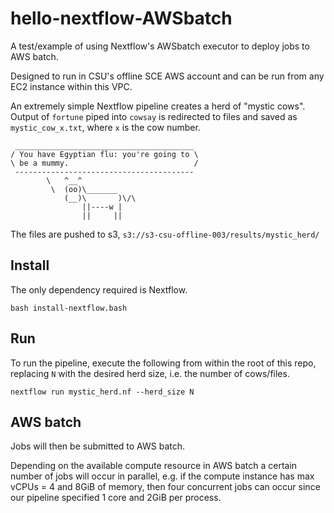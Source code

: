 # hello-nextflow-AWSbatch

A test/example of using Nextflow's AWSbatch executor to deploy jobs to AWS batch.

Designed to run in CSU's offline SCE AWS account and can be run from any EC2 instance within this VPC.

An extremely simple Nextflow pipeline creates a herd of "mystic cows". Output of `fortune` piped into `cowsay` is redirected to files and saved as `mystic_cow_x.txt`, where `x` is the cow number. 

```
 ________________________________________
/ You have Egyptian flu: you're going to \
\ be a mummy.                            /
 ----------------------------------------
        \   ^__^
         \  (oo)\_______
            (__)\       )\/\
                ||----w |
                ||     ||
```

The files are pushed to s3, `s3://s3-csu-offline-003/results/mystic_herd/`

## Install

The only dependency required is Nextflow.

`bash install-nextflow.bash`

## Run

To run the pipeline, execute the following from within the root of this repo, replacing `N` with the desired herd size, i.e. the number of cows/files.

`nextflow run mystic_herd.nf --herd_size N`

## AWS batch

Jobs will then be submitted to AWS batch.

Depending on the available compute resource in AWS batch a certain number of jobs will occur in parallel, e.g. if the compute instance has max vCPUs = 4 and 8GiB of memory, then four concurrent jobs can occur since our pipeline specified 1 core and 2GiB per process.
